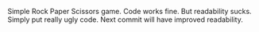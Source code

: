 Simple Rock Paper Scissors game.
Code works fine. But readability sucks. Simply put really ugly code.
Next commit will have improved readability.
